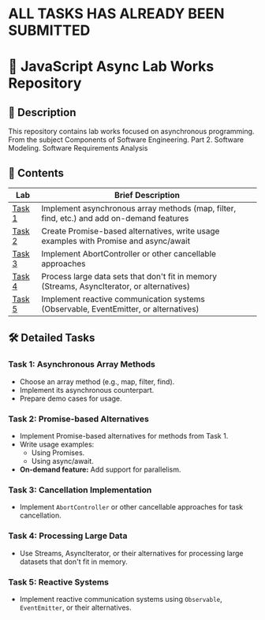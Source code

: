 # ALL TASKS HAS ALREADY BEEN SUBMITTED

# 🚀 JavaScript Async Lab Works Repository

## 📜 Description  
This repository contains lab works focused on asynchronous programming. From the subject Components of Software Engineering. Part 2. Software Modeling. Software Requirements Analysis

## 📂 Contents  
| Lab | Brief Description                                                                                     |   
|-----|-------------------------------------------------------------------------------------------------------|
| [Task 1](./lab_1/) | Implement asynchronous array methods (map, filter, find, etc.) and add on-demand features              |
| [Task 2](./lab_2/)  | Create Promise-based alternatives, write usage examples with Promise and async/await                  |
| [Task 3](./lab_3/)  | Implement AbortController or other cancellable approaches                                             |
| [Task 4](./lab_4/)  | Process large data sets that don't fit in memory (Streams, AsyncIterator, or alternatives)            |
| [Task 5](./lab_5/)  | Implement reactive communication systems (Observable, EventEmitter, or alternatives)                  |

## 🛠️ Detailed Tasks  
### Task 1: Asynchronous Array Methods  
- Choose an array method (e.g., map, filter, find).  
- Implement its asynchronous counterpart.  
- Prepare demo cases for usage.  

### Task 2: Promise-based Alternatives  
- Implement Promise-based alternatives for methods from Task 1.  
- Write usage examples:  
  - Using Promises.  
  - Using async/await.  
- **On-demand feature:** Add support for parallelism.  

### Task 3: Cancellation Implementation  
- Implement `AbortController` or other cancellable approaches for task cancellation.  

### Task 4: Processing Large Data  
- Use Streams, AsyncIterator, or their alternatives for processing large datasets that don't fit in memory.  

### Task 5: Reactive Systems  
- Implement reactive communication systems using `Observable`, `EventEmitter`, or their alternatives.

